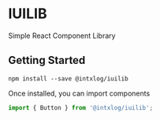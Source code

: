 # IUILIB
Simple React Component Library

## Getting Started

```
npm install --save @intxlog/iuilib
```

Once installed, you can import components

```js
import { Button } from '@intxlog/iuilib';
```
